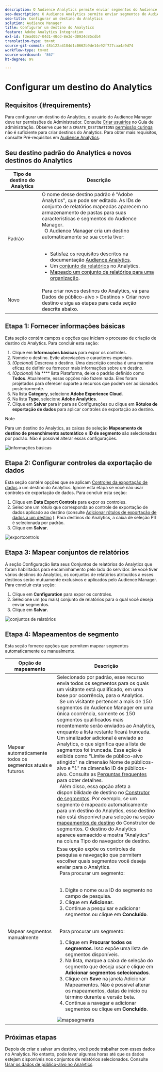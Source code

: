 ```yaml
---
description: O Audience Analytics permite enviar segmentos do Audience Manager para o Analytics. Para usar esse recurso, crie um destino do Analytics e mapeie os segmentos a ele no Audience Manager.
seo-description: O Audience Analytics permite enviar segmentos do Audience Manager para o Analytics. Para usar esse recurso, crie um destino do Analytics e mapeie os segmentos a ele no Audience Manager.
seo-title: Configurar um destino do Analytics
solution: Audience Manager
title: Configurar um destino do Analytics
feature: Adobe Analytics Integration
exl-id: f3ead057-04d1-40cd-8e3d-d0934d85cdb4
translation-type: tm+mt
source-git-commit: 48b122a4184d1c0662b9de14e92f727caa4a9d74
workflow-type: tm+mt
source-wordcount: '867'
ht-degree: 9%

---
```


# Configurar um destino do Analytics

## Requisitos {#requirements}

Para configurar um destino do Analytics, o usuário do Audience Manager deve ter permissões de Administrador. Consulte [Criar usuários](/help/using/features/administration/administration-overview.md#create-users) no Guia de administração. Observe que ter a `CREATE_DESTINATIONS` [permissão curinga](/help/using/features/administration/administration-overview.md#wild-card-permissions) não é suficiente para criar destinos do Analytics.
Para obter mais requisitos, consulte Pré-requisitos em [Audience Analytics](https://docs.adobe.com/content/help/en/analytics/integration/audience-analytics/mc-audiences-aam.html).

## Seu destino padrão do Analytics e novos destinos do Analytics

| Tipo de destino do Analytics | Descrição |
|---|---|
| Padrão | O nome desse destino padrão é &quot;Adobe Analytics&quot;, que pode ser editado. As IDs de conjunto de relatórios mapeadas aparecem no armazenamento de pastas para suas características e segmentos do Audience Manager. <br>  O Audience Manager cria um destino automaticamente se sua conta tiver:  <br>  <ul><li>Satisfaz os requisitos descritos na documentação [Audience Analytics](https://docs.adobe.com/content/help/en/analytics/integration/audience-analytics/mc-audiences-aam.html).</li><li>Um [conjunto de relatórios](https://docs.adobe.com/content/help/en/analytics/admin/manage-report-suites/report-suites-admin.html) no Analytics.</li><li>[Mapeado um conjunto de relatórios para uma organização](https://docs.adobe.com/content/help/en/core-services/interface/about-core-services/report-suite-mapping.html).</li></ul> |
| Novo | Para criar novos destinos do Analytics, vá para Dados de público-alvo > Destinos > Criar novo destino e siga as etapas para cada seção descrita abaixo. |

## Etapa 1: Fornecer informações básicas

Esta seção contém campos e opções que iniciam o processo de criação de destino do Analytics. Para concluir esta seção:

1. Clique em **Informações básicas** para expor os controles.
2. Nomeie o destino. Evite abreviações e caracteres especiais.
3. *(Opcional)* Descreva o destino. Uma descrição concisa é uma maneira eficaz de definir ou fornecer mais informações sobre um destino.
4. *(Opcional)* Na  **** lista Plataforma, deixe o padrão definido como  **Todos**. Atualmente, essas opções não fazem nada. Eles foram projetados para oferecer suporte a recursos que podem ser adicionados posteriormente.
5. Na lista **Category**, selecione **Adobe Experience Cloud**.
6. Na lista **Type**, selecione **Adobe Analytics**.
7. Clique em **Salvar** para ir para as Configurações ou clique em **Rótulos de exportação de dados** para aplicar controles de exportação ao destino.

>[!NOTE]
>
>Para um destino do Analytics, as caixas de seleção **Mapeamento de destino de preenchimento automático** e **ID de segmento** são selecionadas por padrão. Não é possível alterar essas configurações.

![informações básicas](assets/basicinformation.png)

## Etapa 2: Configurar controles da exportação de dados

Esta seção contém opções que se aplicam [Controles da exportação de dados](/help/using/features/data-export-controls.md) a um destino do Analytics. Ignore esta etapa se você não usar controles de exportação de dados. Para concluir esta seção:

1. Clique em **Data Export Controls** para expor os controles.
1. Selecione um rótulo que corresponda ao controle de exportação de dados aplicado ao destino (consulte [Adicionar rótulos de exportação de dados a um destino](/help/using/features/destinations/add-data-export-labels.md) ). Para destinos do Analytics, a caixa de seleção PII é selecionada por padrão.
1. Clique em **Salvar**.

![exportcontrols](assets/exportControls.png)

## Etapa 3: Mapear conjuntos de relatórios

A seção Configuração lista seus Conjuntos de relatórios do Analytics que foram habilitados para encaminhamento pelo lado do servidor. Se você tiver vários destinos do Analytics, os conjuntos de relatórios atribuídos a esses destinos serão mutuamente exclusivos e aplicados pelo Audience Manager. Para concluir esta seção:

1. Clique em **Configuration** para expor os controles.
1. Selecione um (ou mais) conjunto de relatórios para o qual você deseja enviar segmentos.
1. Clique em **Salvar**.

![conjuntos de relatórios](assets/reportSuites.png)

## Etapa 4: Mapeamentos de segmento

Esta seção fornece opções que permitem mapear segmentos automaticamente ou manualmente.

| Opção de mapeamento | Descrição |
|---|---|
| Mapear automaticamente todos os segmentos atuais e futuros | Selecionado por padrão, esse recurso envia todos os segmentos para os quais um visitante está qualificado, em uma base por ocorrência, para o Analytics. <br>  Se um visitante pertencer a mais de 150 segmentos de Audience Manager em uma única ocorrência, somente os 150 segmentos qualificados mais recentemente serão enviados ao Analytics, enquanto a lista restante ficará truncada. Um sinalizador adicional é enviado ao Analytics, o que significa que a lista de segmentos foi truncada. Essa ação é exibida como &quot;Limite de público-alvo atingido&quot; na dimensão Nome de públicos-alvo e &quot;1&quot; na dimensão ID de públicos-alvo. Consulte as [Perguntas frequentes](https://docs.adobe.com/content/help/en/analytics/integration/audience-analytics/audience-analytics-workflow/mc-audiences-faqs.html) para obter detalhes. <br>  Além disso, essa opção afeta a disponibilidade de destino no  [Construtor de segmentos](/help/using/features/segments/segment-builder.md). Por exemplo, se um segmento é mapeado automaticamente para um destino do Analytics, esse destino não está disponível para seleção na seção [mapeamentos de destino](/help/using/features/segments/segment-builder.md#segment-builder-controls-destinations) do Construtor de segmentos. O destino do Analytics aparece esmaecido e mostra &quot;Analytics&quot; na coluna Tipo do navegador de destino. |
| Mapear segmentos manualmente | Essa opção expõe os controles de pesquisa e navegação que permitem escolher quais segmentos você deseja enviar para o Analytics. <br>  Para procurar um segmento:  <br>  <ol><li>Digite o nome ou a ID do segmento no campo de pesquisa.</li><li>Clique em <b>Adicionar.</b></li><li>Continue a pesquisar e adicionar segmentos ou clique em <b>Concluído</b>.</li></ol><br>  Para procurar um segmento: <ol><li>Clique em <b>Procurar todos os segmentos</b>. Isso expõe uma lista de segmentos disponíveis.</li><li>Na lista, marque a caixa de seleção do segmento que deseja usar e clique em <b>Adicionar segmentos selecionados</b>.</li><li>Clique em <b>Save</b> na janela Adicionar Mapeamentos. Não é possível alterar os mapeamentos, datas de início ou término durante a versão beta.</li><li>Continue a navegar e adicionar segmentos ou clique em <b>Concluído</b>.</li></ol> ![mapsegments](assets/mapSegments.png) |

## Próximas etapas

Depois de criar e salvar um destino, você pode trabalhar com esses dados no Analytics. No entanto, pode levar algumas horas até que os dados estejam disponíveis nos conjuntos de relatórios selecionados. Consulte [Usar os dados de público-alvo no Analytics](https://docs.adobe.com/content/help/en/analytics/integration/audience-analytics/audience-analytics-workflow/use-audience-data-analytics.html).
